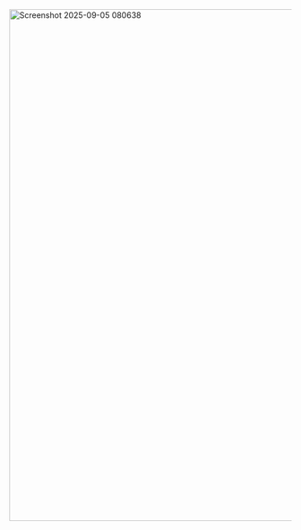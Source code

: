 <img width="1847" height="913" alt="Screenshot 2025-09-05 080638" src="https://github.com/user-attachments/assets/ade78b8e-bac7-4cf9-b54a-d894116266ac" />
